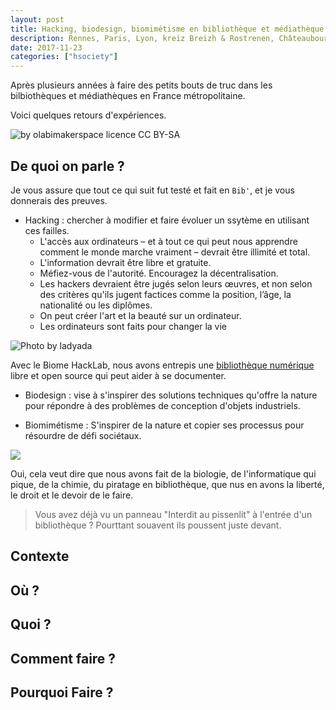 ```yaml
---
layout: post
title: Hacking, biodesign, biomimétisme en bibliothèque et médiathèque
description: Rennes, Paris, Lyon, kreiz Breizh & Rostrenen, Châteaubourg,
date: 2017-11-23
categories: ["hsociety"]
---
```

Après plusieurs années à faire des petits bouts de truc dans les bilbiothèques et médiathèques en France métropolitaine.

Voici quelques retours d'expériences.

![](https://farm8.staticflickr.com/7750/27098815643_cb2e2b3614_c.jpg "by olabimakerspace licence CC BY-SA")

## De quoi on parle ?

Je vous assure que tout ce qui suit fut testé et fait en `Bib'`, et je vous donnerais des preuves. 

+ Hacking : chercher à modifier et faire évoluer un ssytème en utilisant ces failles.
  + L'accès aux ordinateurs – et à tout ce qui peut nous apprendre comment le monde marche vraiment – devrait être illimité et total.
  + L'information devrait être libre et gratuite.
  + Méfiez-vous de l'autorité. Encouragez la décentralisation.
  + Les hackers devraient être jugés selon leurs œuvres, et non selon des critères qu'ils jugent factices comme la position, l’âge, la nationalité ou les diplômes.
  + On peut créer l'art et la beauté sur un ordinateur.
  + Les ordinateurs sont faits pour changer la vie
 
 ![](https://farm4.staticflickr.com/3347/3318289854_a80e2ea6e4_b.jpg "Photo by ladyada")
  
Avec le Biome HackLab, nous avons entrepis une [bibliothèque numérique](https://lebiome.github.io/#LeBiome/library) libre et open source qui peut aider à se documenter.
  
+ Biodesign : vise à s'inspirer des solutions techniques qu'offre la nature pour répondre à des problèmes de conception d'objets industriels.

+ Biomimétisme : S'inspirer de la nature et copier ses processus pour résourdre de défi sociétaux.

![](https://framapic.org/JlHFepx7Dyqi/swAipxryxWXV)

Oui, cela veut dire que nous avons fait de la biologie, de l'informatique qui pique, de la chimie, du piratage en bibliothèque, que nus en avons la liberté, le droit et le devoir de le faire. 

> Vous avez déjà vu un panneau "Interdit au pissenlit" à l'entrée d'un bibliothèque ? Pourttant souavent ils poussent juste devant.

## Contexte

## Où ?

## Quoi ?

## Comment faire ?

## Pourquoi Faire ?
